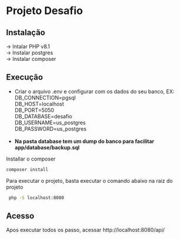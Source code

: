 # Projeto Desafio

## Instalação

-> Intalar PHP v8.1 <br>
-> Instalar postgres <br>
-> Instalar composer

## Execução

- Criar o arquivo .env e configurar com os dados do seu banco, EX:
  DB_CONNECTION=pgsql <br>
  DB_HOST=localhost <br>
  DB_PORT=5050 <br>
  DB_DATABASE=desafio <br>
  DB_USERNAME=us_postgres <br>
  DB_PASSWORD=us_postgres <br><br>
- <b>Na pasta database tem um dump do banco para facilitar app/database/backup.sql</b>

Installar o composer
```bash
composer install
```

Para executar o projeto, basta executar o comando abaixo na raiz do projeto

```bash
 php -S localhost:8080 
```

## Acesso

Apos executar todos os passo, acessar http://localhost:8080/api/